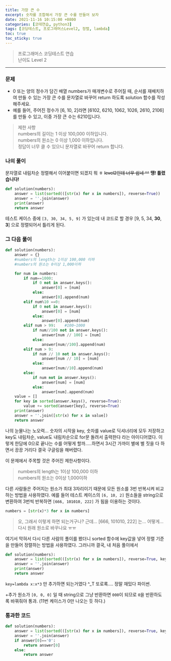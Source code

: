 ```yaml
---
title: 가장 큰 수
excerpt: 숫자를 조합해서 가장 큰 수를 만들어 보자
date: 2021-11-16 10:15:00 +0800
categories: [코테연습, python3]
tags: [코딩테스트, 프로그래머스Level2, 정렬, lambda]
toc: true
toc_sticky: true
---
```


> 프로그래머스 코딩테스트 연습  
> 난이도 Level 2

***

### 문제
* 0 또는 양의 정수가 담긴 배열 numbers가 매개변수로 주어질 때, 순서를 재배치하여 만들 수 있는 가장 큰 수를 문자열로 바꾸어 return 하도록 solution 함수를 작성해주세요.
* 예를 들어, 주어진 정수가 [6, 10, 2]라면 [6102, 6210, 1062, 1026, 2610, 2106]를 만들 수 있고, 이중 가장 큰 수는 6210입니다.

> 제한 사항  
> numbers의 길이는 1 이상 100,000 이하입니다.  
> numbers의 원소는 0 이상 1,000 이하입니다.  
> 정답이 너무 클 수 있으니 문자열로 바꾸어 return 합니다.  


### 나의 풀이
문자열로 내림차순 정렬해서 이어붙이면 되겠지 뭐 ㅎ ~~level2인데 너무 쉽네 ^^~~  **땡! 틀렸습니다!**
```python
def solution(numbers):
    answer = list(sorted(([str(x) for x in numbers]), reverse=True))
    answer = ''.join(answer)
    print(answer)
    return answer
```

테스트 케이스 중에 `[3, 30, 34, 5, 9]` 가 있는데
내 코드로 할 경우 [9, 5, 34, **30**, **3**] 으로 정렬되어서 틀리게 된다.
### 그 다음 풀이
```python
def solution(numbers):
    answer = {}
    #numbers의 length는 1이상 100,000 이하
    #numbers의 원소는 0이상 1,000이하

    for num in numbers:
        if num==1000:
            if 0 not in answer.keys():
                answer[0] = [num]
            else:
                answer[0].append(num)
        elif num%10 ==0:
            if 0 not in answer.keys():
                answer[0] = [num]
            else:
                answer[0].append(num)
        elif num > 99:    #100~1000
            if num//100 not in answer.keys():
                answer[num // 100] = [num]
            else:
                answer[num//100].append(num)
        elif num > 9:
            if num // 10 not in answer.keys():
                answer[num // 10] = [num]
            else:
                answer[num//10].append(num)
        else:
            if num not in answer.keys():
                answer[num] = [num]
            else:
                answer[num].append(num)
    value = []
    for key in sorted(answer.keys(), reverse=True):
        value += sorted(answer[key], reverse=True)
    print(answer)
    answer = ''.join([str(x) for x in value])
    return answer
```
나의 눈물나는 노오력...
숫자의 시작을 key, 숫자를 value로 딕셔너리에 모두 저장하고 key도 내림차순, value도 내림차순으로 for문 돌려서 출력한다 라는 아이디어였다. 이렇게 한담에 0으로 끝나는 수를 어떻게 할까.....하면서 3시간 가까이 별에 별 짓을 다 하면서 끙끙 거리다 결국 구글링을 해버렸다. 

이 문제에서 주목할 것은 주어진 제한사항이다. 
> numbers의 length는 1이상 100,000 이하  
> numbers의 원소는 0이상 1,000이하

다른 사람들은 주어지는 원소가 최대 3자리이기 때문에 모든 원소를 3번 반복시켜 비교하는 방법을 사용하였다.
예를 들어 테스트 케이스의 `[6, 10, 2]` 원소들을 string으로 변환하여 3번씩 반복하면 `[666, 101010, 222]` 가 됨을 이용하는 것이다.


```python
numbers = [str(x)*3 for x in numbers]
```
>오, 그래서 이렇게 하면 되는거구나? 근데... 
> [666, 101010, 222] 는... 어떻게... 다시 원래 원소로 바꾸나요 ㅠㅠ
  
여기서 막혀서 다시 다른 사람의 풀이를 봤더니 sorted 함수에 key값을 넣어 정렬 기준을 만들어 정렬하는 방법을 사용하였다. 그러니까 결국, 내 처음 풀이에서

```python
def solution(numbers):
    answer = list(sorted(([str(x) for x in numbers]), reverse=True, key=lambda x:x*3))
    answer = ''.join(answer)
    print(answer)
    return answer
```
`key=lambda x:x*3` 만 추가하면 되는거였다 ^_T 또로록.... 정말 재밌다 파이썬.

+추가
원소가 `[0, 0, 0]` 일 때 string으로 그냥 반환하면 `000`이 되므로 `0`을 반환하도록 바꿔줘야 통과. (11번 케이스가 0만 나오는 듯 하다.)

### 통과한 코드
```python
def solution(numbers):
    answer = list(sorted(([str(x) for x in numbers]), reverse=True, key=lambda x:x*3))
    answer = ''.join(answer)
    if answer[0]=='0':
        return answer[0]
    else:
        return answer
```